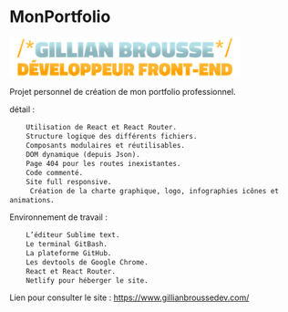 # MonPortfolio

![Preview](https://raw.githubusercontent.com/GilBrou/MonPortfolio/master/public/img/GbLogo.webp)

Projet personnel de création de mon portfolio professionnel.

détail :

		Utilisation de React et React Router.
		Structure logique des différents fichiers.
		Composants modulaires et réutilisables.
		DOM dynamique (depuis Json).
		Page 404 pour les routes inexistantes.
		Code commenté.
		Site full responsive.
		 Création de la charte graphique, logo, infographies icônes et animations.
	

Environnement de travail :

		L’éditeur Sublime text.
		Le terminal GitBash.
		La plateforme GitHub.
		Les devtools de Google Chrome. 
		React et React Router.		
		Netlify pour héberger le site.

Lien pour consulter le site : https://www.gillianbroussedev.com/